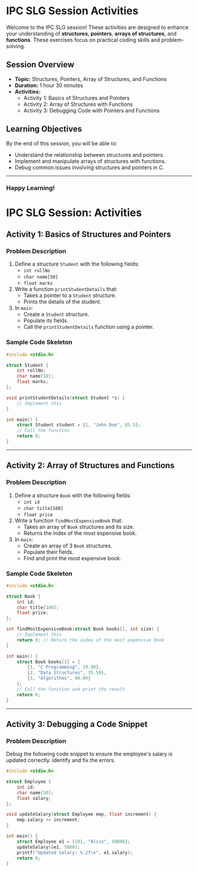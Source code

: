 # IPC SLG Session Activities

Welcome to the IPC SLG session! These activities are designed to enhance your understanding of **structures**, **pointers**, **arrays of structures**, and **functions**. These exercises focus on practical coding skills and problem-solving.

## Session Overview

- **Topic:** Structures, Pointers, Array of Structures, and Functions
- **Duration:** 1 hour 30 minutes
- **Activities:** 
  - Activity 1: Basics of Structures and Pointers
  - Activity 2: Array of Structures with Functions
  - Activity 3: Debugging Code with Pointers and Functions

## Learning Objectives

By the end of this session, you will be able to:
- Understand the relationship between structures and pointers.
- Implement and manipulate arrays of structures with functions.
- Debug common issues involving structures and pointers in C.

---

### Happy Learning!

# IPC SLG Session: Activities

## Activity 1: Basics of Structures and Pointers

### Problem Description
1. Define a structure `Student` with the following fields:
   - `int rollNo`
   - `char name[50]`
   - `float marks`
2. Write a function `printStudentDetails` that:
   - Takes a pointer to a `Student` structure.
   - Prints the details of the student.
3. In `main`:
   - Create a `Student` structure.
   - Populate its fields.
   - Call the `printStudentDetails` function using a pointer.

### Sample Code Skeleton
```c
#include <stdio.h>

struct Student {
    int rollNo;
    char name[50];
    float marks;
};

void printStudentDetails(struct Student *s) {
    // Implement this
}

int main() {
    struct Student student = {1, "John Doe", 85.5};
    // Call the function
    return 0;
}
```

---

## Activity 2: Array of Structures and Functions

### Problem Description
1. Define a structure `Book` with the following fields:
   - `int id`
   - `char title[100]`
   - `float price`
2. Write a function `findMostExpensiveBook` that:
   - Takes an array of `Book` structures and its size.
   - Returns the index of the most expensive book.
3. In `main`:
   - Create an array of 3 `Book` structures.
   - Populate their fields.
   - Find and print the most expensive book.

### Sample Code Skeleton
```c
#include <stdio.h>

struct Book {
    int id;
    char title[100];
    float price;
};

int findMostExpensiveBook(struct Book books[], int size) {
    // Implement this
    return 0; // Return the index of the most expensive book
}

int main() {
    struct Book books[3] = {
        {1, "C Programming", 29.99},
        {2, "Data Structures", 35.50},
        {3, "Algorithms", 40.00}
    };
    // Call the function and print the result
    return 0;
}
```

---

## Activity 3: Debugging a Code Snippet

### Problem Description
Debug the following code snippet to ensure the employee's salary is updated correctly. Identify and fix the errors.

```c
#include <stdio.h>

struct Employee {
    int id;
    char name[50];
    float salary;
};

void updateSalary(struct Employee emp, float increment) {
    emp.salary += increment;
}

int main() {
    struct Employee e1 = {101, "Alice", 50000};
    updateSalary(&e1, 5000);
    printf("Updated Salary: %.2f\n", e1.salary);
    return 0;
}
```

